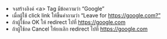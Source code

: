 - จงสร้างลิงค์ \<a> Tag มีข้อความว่า “Google”
- เมื่อผู้ใช้ click link ให้ขึ้นคำถามว่า “Leave for https://google.com?”
- ถ้าผู้ใช้กด OK ให้ redirect ไปที่ https://google.com
- ถ้าผู้ใช้กด Cancel ให้ยกเลิก redirect ไปที่ https://google.com
